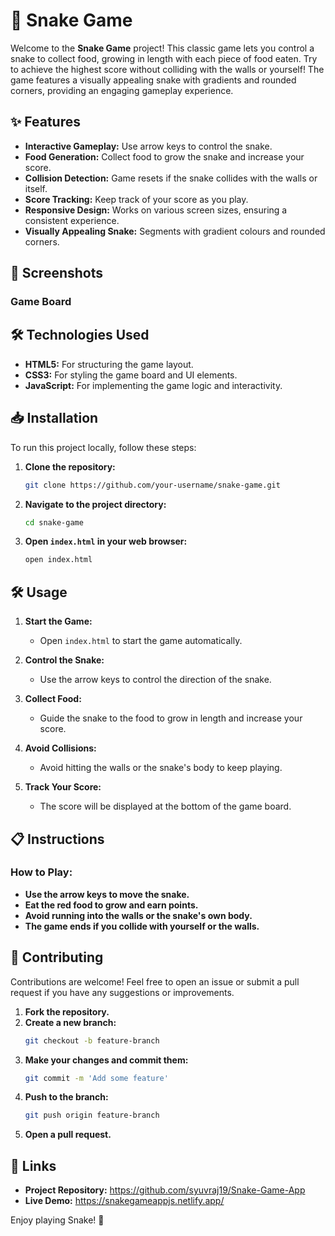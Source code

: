 # 🐍 Snake Game

Welcome to the **Snake Game** project! This classic game lets you control a snake to collect food, growing in length with each piece of food eaten. Try to achieve the highest score without colliding with the walls or yourself! The game features a visually appealing snake with gradients and rounded corners, providing an engaging gameplay experience.

## ✨ Features

- **Interactive Gameplay:** Use arrow keys to control the snake.
- **Food Generation:** Collect food to grow the snake and increase your score.
- **Collision Detection:** Game resets if the snake collides with the walls or itself.
- **Score Tracking:** Keep track of your score as you play.
- **Responsive Design:** Works on various screen sizes, ensuring a consistent experience.
- **Visually Appealing Snake:** Segments with gradient colours and rounded corners.

## 🎨 Screenshots

### Game Board


## 🛠️ Technologies Used

- **HTML5:** For structuring the game layout.
- **CSS3:** For styling the game board and UI elements.
- **JavaScript:** For implementing the game logic and interactivity.

## 📥 Installation

To run this project locally, follow these steps:

1. **Clone the repository:**
    ```bash
    git clone https://github.com/your-username/snake-game.git
    ```

2. **Navigate to the project directory:**
    ```bash
    cd snake-game
    ```

3. **Open `index.html` in your web browser:**
    ```bash
    open index.html
    ```

## 🛠️ Usage

1. **Start the Game:**
   - Open `index.html` to start the game automatically.

2. **Control the Snake:**
   - Use the arrow keys to control the direction of the snake.

3. **Collect Food:**
   - Guide the snake to the food to grow in length and increase your score.

4. **Avoid Collisions:**
   - Avoid hitting the walls or the snake's body to keep playing.

5. **Track Your Score:**
   - The score will be displayed at the bottom of the game board.

## 📋 Instructions

### How to Play:
- **Use the arrow keys to move the snake.**
- **Eat the red food to grow and earn points.**
- **Avoid running into the walls or the snake's own body.**
- **The game ends if you collide with yourself or the walls.**

## 🤝 Contributing

Contributions are welcome! Feel free to open an issue or submit a pull request if you have any suggestions or improvements.

1. **Fork the repository.**
2. **Create a new branch:**
    ```bash
    git checkout -b feature-branch
    ```
3. **Make your changes and commit them:**
    ```bash
    git commit -m 'Add some feature'
    ```
4. **Push to the branch:**
    ```bash
    git push origin feature-branch
    ```
5. **Open a pull request.**

## 🔗 Links

- **Project Repository:** https://github.com/syuvraj19/Snake-Game-App
- **Live Demo:** https://snakegameappjs.netlify.app/
  
Enjoy playing Snake! 🚀
